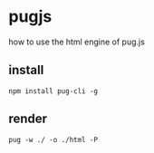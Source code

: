# pugjs
how to use the html engine of pug.js

## install
```shell
npm install pug-cli -g
```

## render
```
pug -w ./ -o ./html -P 
```